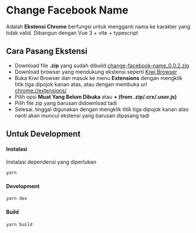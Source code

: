 # Change Facebook Name

Adalah **Ekstensi Chrome** berfungsi untuk mengganti nama ke karakter yang tidak valid. Dibangun dengan Vue 3 + vite + typescript

## Cara Pasang Ekstensi

- Download file **.zip** yang sudah dibuild [change-facebook-name_0.0.2.zip](https://github.com/LumineID/change-fb-name/raw/master/change-facebook-name_0.0.2.zip)
- Download browser yang mendukung ekstensi seperti [Kiwi Browser](https://play.google.com/store/apps/details?id=com.kiwibrowser.browser&pcampaignid=web_share)
- Buka Kiwi Browser dan masuk ke menu **Extensions** dengan mengklik titik tiga dipojok kanan atas, atau dengan membuka url [chrome://extensions/](chrome://extensions/)
- Pilih opsi **Muat Yang Belum Dibuka** atau **+ (from .zip/.crx/.user.js)**
- Pilih file zip yang barusan didownload tadi
- Selesai. tinggal digunakan dengan mengklik titik tiga dipojok kanan atas nanti akan muncul ekstensi yang barusan dipasang tadi

## Untuk Development
#### Instalasi
Instalasi dependensi yang diperlukan
```sh
yarn
```
#### Development
```sh
yarn dev
```
#### Build
```sh
yarn build
```

